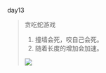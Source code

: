 
day13

> 贪吃蛇游戏
>
> 
>    1. 撞墙会死，咬自己会死。
>    2. 随着长度的增加会加速。
>
> ![](https://img-blog.csdnimg.cn/20191105214309425.gif)
